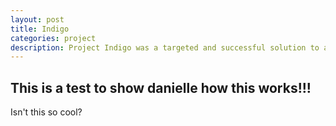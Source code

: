 ```yaml
---
layout: post
title: Indigo
categories: project
description: Project Indigo was a targeted and successful solution to a complex and broad problem. 
---
```

## This is a test to show danielle how this works!!!
Isn't this so cool?